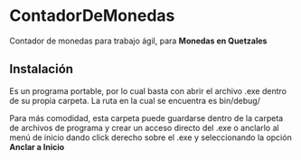 # ContadorDeMonedas
Contador de monedas para trabajo ágil, para **Monedas en Quetzales**

## Instalación
Es un programa portable, por lo cual basta con abrir el archivo .exe dentro de su propia carpeta. 
La ruta en la cual se encuentra es bin/debug/

Para más comodidad, esta carpeta puede guardarse dentro de la carpeta de archivos de programa y crear un acceso directo del .exe o anclarlo al menú de inicio dando click derecho sobre el .exe y seleccionando la opción **Anclar a Inicio**
